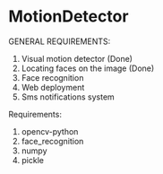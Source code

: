 # MotionDetector

GENERAL REQUIREMENTS:

1. Visual motion detector (Done)
2. Locating faces on the image (Done)
3. Face recognition
4. Web deployment
5. Sms notifications system


Requirements:
1. opencv-python
2. face_recognition
3. numpy
4. pickle
